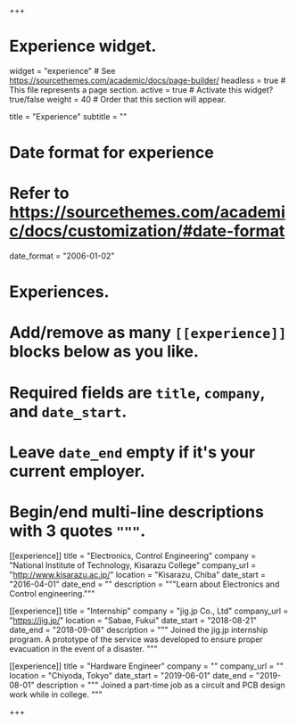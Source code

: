 +++
# Experience widget.
widget = "experience"  # See https://sourcethemes.com/academic/docs/page-builder/
headless = true  # This file represents a page section.
active = true  # Activate this widget? true/false
weight = 40  # Order that this section will appear.

title = "Experience"
subtitle = ""

# Date format for experience
#   Refer to https://sourcethemes.com/academic/docs/customization/#date-format
date_format = "2006-01-02"

# Experiences.
#   Add/remove as many `[[experience]]` blocks below as you like.
#   Required fields are `title`, `company`, and `date_start`.
#   Leave `date_end` empty if it's your current employer.
#   Begin/end multi-line descriptions with 3 quotes `"""`.
[[experience]]
  title = "Electronics, Control Engineering"
  company = "National Institute of Technology, Kisarazu College"
  company_url = "http://www.kisarazu.ac.jp/"
  location = "Kisarazu, Chiba"
  date_start = "2016-04-01"
  date_end = ""
  description = """Learn about Electronics and Control engineering."""

[[experience]]
  title = "Internship"
  company = "jig.jp Co., Ltd"
  company_url = "https://jig.jp/"
  location = "Sabae, Fukui"
  date_start = "2018-08-21"
  date_end = "2018-09-08"
  description = """
  Joined the jig.jp internship program.
  A prototype of the service was developed to ensure proper evacuation in the event of a disaster.
  """

[[experience]]
  title = "Hardware Engineer"
  company = ""
  company_url = ""
  location = "Chiyoda, Tokyo"
  date_start = "2019-06-01"
  date_end = "2019-08-01"
  description = """
  Joined a part-time job as a circuit and PCB design work while in college.
  """

+++
